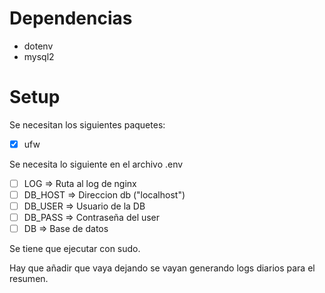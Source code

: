 # Dependencias
- dotenv
- mysql2

# Setup
Se necesitan los siguientes paquetes:
- [x] ufw

Se necesita lo siguiente en el archivo .env
- [ ] LOG => Ruta al log de nginx
- [ ] DB_HOST => Direccion db ("localhost")
- [ ] DB_USER => Usuario de la DB
- [ ] DB_PASS => Contraseña del user
- [ ] DB => Base de datos

Se tiene que ejecutar con sudo.

Hay que añadir que vaya dejando se vayan generando logs diarios para el resumen.